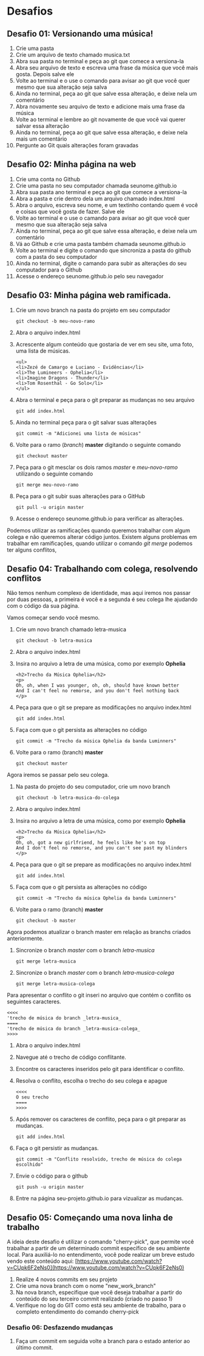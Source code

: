 # Desafios

## Desafio 01: Versionando uma música!

1. Crie uma pasta
2. Crie um arquivo de texto chamado musica.txt
3. Abra sua pasta no terminal e peça ao git que comece a versiona-la
4. Abra seu arquivo de texto e escreva uma frase da música que você mais gosta. Depois salve ele
5. Volte ao terminal e o use o comando para avisar ao git que você quer mesmo que sua alteração seja salva
6. Ainda no terminal, peça ao git que salve essa alteração, e deixe nela um comentário
7. Abra novamente seu arquivo de texto e adicione mais uma frase da música
8. Volte ao terminal e lembre ao git novamente de que você vai querer salvar essa alteração
9. Ainda no terminal, peça ao git que salve essa alteração, e deixe nela mais um comentário
10. Pergunte ao Git quais alterações foram gravadas

## Desafio 02: Minha página na web

1. Crie uma conta no Github
2. Crie uma pasta no seu computador chamada seunome.github.io
3. Abra sua pasta ano terminal e peça ao git que comece a versiona-la
4. Abra a pasta e crie dentro dela um arquivo chamado index.html
5. Abra o arquivo, escreva seu nome, e um textinho contando quem é você e coisas que você gosta de fazer. Salve ele
6. Volte ao terminal e o use o camando para avisar ao git que você quer mesmo que sua alteração seja salva
7. Ainda no terminal, peça ao git que salve essa alteração, e deixe nela um comentário
8. Vá ao Github e crie uma pasta também chamada seunome.github.io
9. Volte ao terminal e digite o comando que sincroniza a pasta do github com a pasta do seu computador
10. Ainda no terminal, digite o camando para subir as alterações do seu computador para o Github
11. Acesse o endereço seunome.github.io pelo seu navegador

## Desafio 03: Minha página web ramificada.

1. Crie um novo branch na pasta do projeto em seu computador

   ```text
   git checkout -b meu-novo-ramo
   ```

2. Abra o arquivo index.html
3. Acrescente algum conteúdo que gostaria de ver em seu site, uma foto, uma lista de músicas.

   ```text
   <ul>
   <li>Zezé de Camargo e Luciano - Evidências</li>
   <li>The Lumineers - Ophelia</li>
   <li>Imagine Dragons - Thunder</li>
   <li>Tom Rosenthal - Go Solo</li>
   </ul>
   ```

4. Abra o terminal e peça para o git preparar as mudanças no seu arquivo

   ```text
   git add index.html
   ```

5. Ainda no terminal peça para o git salvar suas alterações

   ```text
   git commit -m "Adicionei uma lista de músicas"
   ```

6. Volte para o ramo \(_branch_\) **master** digitando o seguinte comando

   ```text
   git checkout master
   ```

7. Peça para o git mesclar os dois ramos _master_ e _meu-novo-ramo_ utilizando o seguinte comando

   ```text
   git merge meu-novo-ramo
   ```

8. Peça para o git subir suas alterações para o GitHub

   ```text
   git pull -u origin master
   ```

9. Acesse o endereço seunome.github.io para verificar as alterações.

Podemos utilizar as ramificações quando queremos trabalhar com algum colega e não queremos alterar código juntos. Existem alguns problemas em trabalhar em ramificações, quando utilizar o comando _git merge_ podemos ter alguns conflitos,

## Desafio 04: Trabalhando com colega, resolvendo conflitos

Não temos nenhum complexo de identidade, mas aqui iremos nos passar por duas pessoas, a primeira é você e a segunda é seu colega lhe ajudando com o código da sua página.

Vamos começar sendo você mesmo.

1. Crie um novo branch chamado letra-musica

   ```text
   git checkout -b letra-musica
   ```

2. Abra o arquivo index.html
3. Insira no arquivo a letra de uma música, como por exemplo **Ophelia**

   ```text
   <h2>Trecho da Música Ophelia</h2>
   <p>
   Oh, oh, when I was younger, oh, oh, should have known better
   And I can't feel no remorse, and you don't feel nothing back
   </p>
   ```

4. Peça para que o git se prepare as modificações no arquivo index.html

   ```text
   git add index.html
   ```

5. Faça com que o git persista as alterações no código

   ```text
   git commit -m "Trecho da música Ophelia da banda Luminners"
   ```

6. Volte para o ramo \(branch\) **master**

   ```text
   git checkout master
   ```

Agora iremos se passar pelo seu colega.

1. Na pasta do projeto do seu computador, crie um novo branch

   ```text
   git checkout -b letra-musica-do-colega
   ```

2. Abra o arquivo index.html
3. Insira no arquivo a letra de uma música, como por exemplo **Ophelia**

   ```text
   <h2>Trecho da Música Ophelia</h2>
   <p>
   Oh, oh, got a new girlfriend, he feels like he's on top
   And I don't feel no remorse, and you can't see past my blinders
   </p>
   ```

4. Peça para que o git se prepare as modificações no arquivo index.html

   ```text
   git add index.html
   ```

5. Faça com que o git persista as alterações no código

   ```text
   git commit -m "Trecho da música Ophelia da banda Luminners"
   ```

6. Volte para o ramo \(branch\) **master**

   ```text
   git checkout -b master
   ```

Agora podemos atualizar o branch master em relação as branchs criados anteriormente.

1. Sincronize o branch _master_ com o branch _letra-musica_

   ```text
   git merge letra-musica
   ```

2. Sincronize o branch _master_ com o branch _letra-musica-colega_

   ```text
   git merge letra-musica-colega
   ```

Para apresentar o conflito o git inseri no arquivo que contém o conflito os seguintes caracteres.

```text
<<<<
'trecho de música do branch _letra-musica_
====
'trecho de música do branch _letra-musica-colega_
>>>>
```

1. Abra o arquivo index.html
2. Navegue até o trecho de código conflitante.
3. Encontre os caracteres inseridos pelo git para identificar o conflito.
4. Resolva o conflito, escolha o trecho do seu colega e apague

   ```text
   <<<<
   O seu trecho
   ====
   >>>>
   ```

5. Após remover os caracteres de conflito, peça para o git preparar as mudanças.

   ```text
   git add index.html
   ```

6. Faça o git persistir as mudanças.

   ```text
   git commit -m "Conflito resolvido, trecho de música do colega escolhido"
   ```

7. Envie o código para o github

   ```text
   git push -u origin master
   ```

8. Entre na página seu-projeto.github.io para vizualizar as mudanças.

## Desafio 05: Começando uma nova linha de trabalho

A ideia deste desafio é utilizar o comando "cherry-pick", que permite você trabalhar a partir de um determinado commit específico de seu ambiente local. Para auxiliá-lo no entendimento, você pode realizar um breve estudo vendo este conteúdo aqui: [https://www.youtube.com/watch?v=CUpk6F2eNs0](https://www.youtube.com/watch?v=CUpk6F2eNs0)

1. Realize 4 novos commits em seu projeto
2. Crie uma nova branch com o nome "new\_work\_branch"
3. Na nova branch, especifique que você deseja trabalhar a partir do conteúdo do seu terceiro commit realizado \(criado no passo 1\)
4. Verifique no log do GIT como está seu ambiente de trabalho, para o completo entendimento do comando cherry-pick

### Desafio 06: Desfazendo mudanças

1. Faça um commit em seguida volte a branch para o estado anterior ao último commit.

